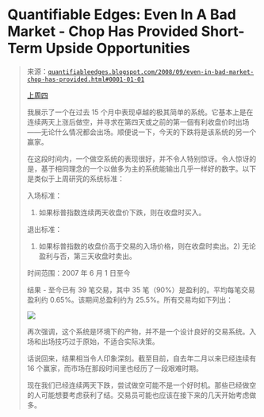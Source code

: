 <!--yml

类别：未分类

日期：2024-05-18 13:39:52

-->

# Quantifiable Edges: Even In A Bad Market - Chop Has Provided Short-Term Upside Opportunities

> 来源：[`quantifiableedges.blogspot.com/2008/09/even-in-bad-market-chop-has-provided.html#0001-01-01`](http://quantifiableedges.blogspot.com/2008/09/even-in-bad-market-chop-has-provided.html#0001-01-01)
> 
> [上周四](http://quantifiableedges.blogspot.com/2008/08/short-system-for-handling-chop_28.html)
> 
> 我展示了一个在过去 15 个月中表现卓越的极其简单的系统。它基本上是在连续两天上涨后做空，并寻求在第四天或之前的第一個有利收盘价时出场——无论什么情况都会出场。顺便说一下，今天的下跌将是该系统的另一个赢家。
> 
> 在这段时间内，一个做空系统的表现很好，并不令人特别惊讶。令人惊讶的是，基于相同理念的一个以做多为主的系统能输出几乎一样好的数字。以下是类似于上周研究的系统标准：
> 
> 入场标准：
> 
> 1) 如果标普指数连续两天收盘价下跌，则在收盘时买入。
> 
> 退出标准：
> 
> 1) 如果标普指数的收盘价高于交易的入场价格，则在收盘时卖出。2) 无论盈利与否，第三天收盘时卖出。
> 
> 时间范围：2007 年 6 月 1 日至今
> 
> 结果 - 至今已有 39 笔交易，其中 35 笔（90%）是盈利的。平均每笔交易盈利约 0.65%。该期间总盈利约为 25.5%。所有交易均如下列出：
> 
> ![](https://blogger.googleusercontent.com/img/b/R29vZ2xl/AVvXsEhE8DNwltAL4BPboqHbNAEy04CDfJAP-uR7AxUbXZBTAVLsYVjwxcPqvGhL3mxDs55OlZekVNFQKAReT1kIWpjhG3yehMV_e3Q9IFgWkQ9-PRVIHqkbx7BOdC21kXujwZ87DwcMAXLB-N0/s1600-h/2008-9-3+png.PNG)
> 
> 再次强调，这个系统是环境下的产物，并不是一个设计良好的交易系统。入场和出场技巧过于原始，不适合实际决策。
> 
> 话说回来，结果相当令人印象深刻。截至目前，自去年二月以来已经连续有 16 个赢家，而市场在那段时间里也经历了一段艰难时期。
> 
> 现在我们已经连续两天下跌，尝试做空可能不是一个好时机。那些已经做空的人可能想要考虑获利了结。交易员可能也应该在接下来的几天开始考虑做多。
